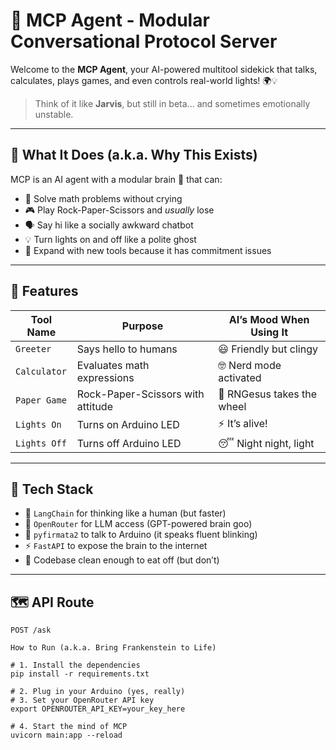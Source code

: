 # 🤖 MCP Agent - Modular Conversational Protocol Server

Welcome to the **MCP Agent**, your AI-powered multitool sidekick that talks, calculates, plays games, and even controls real-world lights! 🌍💡

> Think of it like **Jarvis**, but still in beta... and sometimes emotionally unstable.

---

## 🎯 What It Does (a.k.a. Why This Exists)

MCP is an AI agent with a modular brain 🧠 that can:
- 🧮 Solve math problems without crying
- 🎮 Play Rock-Paper-Scissors and *usually* lose
- 🗣️ Say hi like a socially awkward chatbot
- 💡 Turn lights on and off like a polite ghost
- 🧰 Expand with new tools because it has commitment issues

---

## 🔌 Features

| Tool Name   | Purpose                            | AI’s Mood When Using It        |
|------------|-------------------------------------|--------------------------------|
| `Greeter`  | Says hello to humans                | 😃 Friendly but clingy         |
| `Calculator` | Evaluates math expressions         | 🤓 Nerd mode activated         |
| `Paper Game` | Rock-Paper-Scissors with attitude | 🎲 RNGesus takes the wheel     |
| `Lights On` | Turns on Arduino LED               | ⚡ It’s alive!                 |
| `Lights Off` | Turns off Arduino LED              | 😴 Night night, light          |

---

## 🧠 Tech Stack

- 🦜 `LangChain` for thinking like a human (but faster)
- 🤖 `OpenRouter` for LLM access (GPT-powered brain goo)
- 🔌 `pyfirmata2` to talk to Arduino (it speaks fluent blinking)
- ⚡ `FastAPI` to expose the brain to the internet
- 🧼 Codebase clean enough to eat off (but don’t)

---

## 🗺️ API Route

```http
POST /ask

How to Run (a.k.a. Bring Frankenstein to Life)

# 1. Install the dependencies
pip install -r requirements.txt

# 2. Plug in your Arduino (yes, really)
# 3. Set your OpenRouter API key
export OPENROUTER_API_KEY=your_key_here

# 4. Start the mind of MCP
uvicorn main:app --reload
